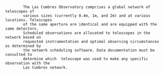 
            The Las Cumbres Observatory comprises a global network of telescopes of
            various sizes (currently 0.4m, 1m, and 2m) and at various locations. Telescopes
            of the same aperture are identical and are equipped with the same detectors. 
            Scheduled observations are allocated to telescopes in the network based on 
            requested instrumentation and optimal observing circumstances as determined by
            the network scheduling software. Data documentation must be consulted to 
            determine which  telescope was used to make any specific observation with the 
            Las Cumbres network.
        